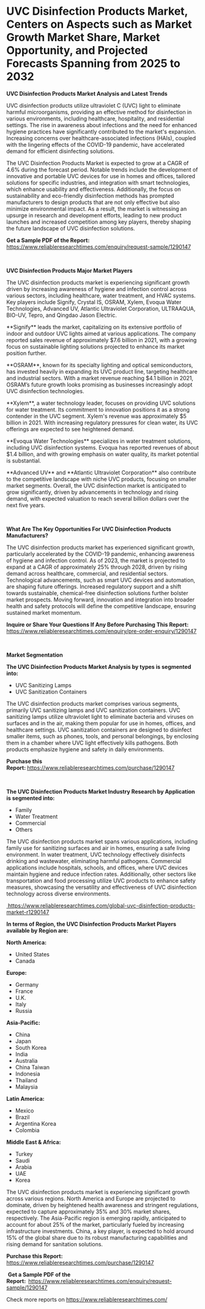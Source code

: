 <p><h1>UVC Disinfection Products Market, Centers on Aspects such as Market Growth Market Share, Market Opportunity, and Projected Forecasts Spanning from 2025 to 2032</h1></p><p><strong>UVC Disinfection Products Market Analysis and Latest Trends</strong></p>
<p><p>UVC disinfection products utilize ultraviolet C (UVC) light to eliminate harmful microorganisms, providing an effective method for disinfection in various environments, including healthcare, hospitality, and residential settings. The rise in awareness about infections and the need for enhanced hygiene practices have significantly contributed to the market's expansion. Increasing concerns over healthcare-associated infections (HAIs), coupled with the lingering effects of the COVID-19 pandemic, have accelerated demand for efficient disinfecting solutions.</p><p>The UVC Disinfection Products Market is expected to grow at a CAGR of 4.6% during the forecast period. Notable trends include the development of innovative and portable UVC devices for use in homes and offices, tailored solutions for specific industries, and integration with smart technologies, which enhance usability and effectiveness. Additionally, the focus on sustainability and eco-friendly disinfection methods has prompted manufacturers to design products that are not only effective but also minimize environmental impact. As a result, the market is witnessing an upsurge in research and development efforts, leading to new product launches and increased competition among key players, thereby shaping the future landscape of UVC disinfection solutions.</p></p>
<p><strong>Get a Sample PDF of the Report:&nbsp;</strong> <a href="https://www.reliableresearchtimes.com/enquiry/request-sample/1290147?utm_campaign=3067&utm_medium=2&utm_source=Github&utm_content=ia&utm_term=08042025&utm_id=uvc-disinfection-products">https://www.reliableresearchtimes.com/enquiry/request-sample/1290147</a></p>
<p>&nbsp;</p>
<p><strong>UVC Disinfection Products Major Market Players</strong></p>
<p><p>The UVC disinfection products market is experiencing significant growth driven by increasing awareness of hygiene and infection control across various sectors, including healthcare, water treatment, and HVAC systems. Key players include Signify, Crystal IS, OSRAM, Xylem, Evoqua Water Technologies, Advanced UV, Atlantic Ultraviolet Corporation, ULTRAAQUA, BIO-UV, Tepro, and Qingdao Jason Electric.</p><p>**Signify** leads the market, capitalizing on its extensive portfolio of indoor and outdoor UVC lights aimed at various applications. The company reported sales revenue of approximately $7.6 billion in 2021, with a growing focus on sustainable lighting solutions projected to enhance its market position further.</p><p>**OSRAM**, known for its specialty lighting and optical semiconductors, has invested heavily in expanding its UVC product line, targeting healthcare and industrial sectors. With a market revenue reaching $4.1 billion in 2021, OSRAM’s future growth looks promising as businesses increasingly adopt UVC disinfection technologies.</p><p>**Xylem**, a water technology leader, focuses on providing UVC solutions for water treatment. Its commitment to innovation positions it as a strong contender in the UVC segment. Xylem's revenue was approximately $5 billion in 2021. With increasing regulatory pressures for clean water, its UVC offerings are expected to see heightened demand.</p><p>**Evoqua Water Technologies** specializes in water treatment solutions, including UVC disinfection systems. Evoqua has reported revenues of about $1.4 billion, and with growing emphasis on water quality, its market potential is substantial.</p><p>**Advanced UV** and **Atlantic Ultraviolet Corporation** also contribute to the competitive landscape with niche UVC products, focusing on smaller market segments. Overall, the UVC disinfection market is anticipated to grow significantly, driven by advancements in technology and rising demand, with expected valuation to reach several billion dollars over the next five years.</p></p>
<p>&nbsp;</p>
<p><strong>What Are The Key Opportunities For UVC Disinfection Products Manufacturers?</strong></p>
<p><p>The UVC disinfection products market has experienced significant growth, particularly accelerated by the COVID-19 pandemic, enhancing awareness of hygiene and infection control. As of 2023, the market is projected to expand at a CAGR of approximately 25% through 2028, driven by rising demand across healthcare, commercial, and residential sectors. Technological advancements, such as smart UVC devices and automation, are shaping future offerings. Increased regulatory support and a shift towards sustainable, chemical-free disinfection solutions further bolster market prospects. Moving forward, innovation and integration into broader health and safety protocols will define the competitive landscape, ensuring sustained market momentum.</p></p>
<p><strong>Inquire or Share Your Questions If Any Before Purchasing This Report:</strong> <a href="https://www.reliableresearchtimes.com/enquiry/pre-order-enquiry/1290147?utm_campaign=3067&utm_medium=2&utm_source=Github&utm_content=ia&utm_term=08042025&utm_id=uvc-disinfection-products">https://www.reliableresearchtimes.com/enquiry/pre-order-enquiry/1290147</a></p>
<p>&nbsp;</p>
<p><strong>Market Segmentation</strong></p>
<p><strong>The UVC Disinfection Products Market Analysis by types is segmented into:</strong></p>
<p><ul><li>UVC Sanitizing Lamps</li><li>UVC Sanitization Containers</li></ul></p>
<p><p>The UVC disinfection products market comprises various segments, primarily UVC sanitizing lamps and UVC sanitization containers. UVC sanitizing lamps utilize ultraviolet light to eliminate bacteria and viruses on surfaces and in the air, making them popular for use in homes, offices, and healthcare settings. UVC sanitization containers are designed to disinfect smaller items, such as phones, tools, and personal belongings, by enclosing them in a chamber where UVC light effectively kills pathogens. Both products emphasize hygiene and safety in daily environments.</p></p>
<p><strong>Purchase this Report:&nbsp;</strong><a href="https://www.reliableresearchtimes.com/purchase/1290147?utm_campaign=3067&utm_medium=2&utm_source=Github&utm_content=ia&utm_term=08042025&utm_id=uvc-disinfection-products">https://www.reliableresearchtimes.com/purchase/1290147</a></p>
<p>&nbsp;</p>
<p><strong>The UVC Disinfection Products Market Industry Research by Application is segmented into:</strong></p>
<p><ul><li>Family</li><li>Water Treatment</li><li>Commercial</li><li>Others</li></ul></p>
<p><p>The UVC disinfection products market spans various applications, including family use for sanitizing surfaces and air in homes, ensuring a safe living environment. In water treatment, UVC technology effectively disinfects drinking and wastewater, eliminating harmful pathogens. Commercial applications include hospitals, schools, and offices, where UVC devices maintain hygiene and reduce infection rates. Additionally, other sectors like transportation and food processing utilize UVC products to enhance safety measures, showcasing the versatility and effectiveness of UVC disinfection technology across diverse environments.</p></p>
<p><a href="https://www.reliableresearchtimes.com/global-uvc-disinfection-products-market-r1290147?utm_campaign=3067&utm_medium=2&utm_source=Github&utm_content=ia&utm_term=08042025&utm_id=uvc-disinfection-products">&nbsp;https://www.reliableresearchtimes.com/global-uvc-disinfection-products-market-r1290147</a></p>
<p><strong>In terms of Region, the UVC Disinfection Products Market Players available by Region are:</strong></p>
<p>
    <p> <strong> North America: </strong>
        <ul>
            <li>United States</li>
            <li>Canada</li>
        </ul>
        </p> 
    <p> <strong> Europe: </strong>
        <ul>
            <li>Germany</li>
            <li>France</li>
            <li>U.K.</li>
            <li>Italy</li>
            <li>Russia</li>
        </ul>
        </p> 
    <p> <strong> Asia-Pacific: </strong>
        <ul>
            <li>China</li>
            <li>Japan</li>
            <li>South Korea</li>
            <li>India</li>
            <li>Australia</li>
            <li>China Taiwan</li>
            <li>Indonesia</li>
            <li>Thailand</li>
            <li>Malaysia</li>
        </ul>
        </p> 
    <p> <strong> Latin America: </strong>
        <ul>
            <li>Mexico</li>
            <li>Brazil</li>
            <li>Argentina Korea</li>
            <li>Colombia</li>
        </ul>
        </p> 
    <p> <strong> Middle East & Africa: </strong>
        <ul>
            <li>Turkey</li>
            <li>Saudi</li>
            <li>Arabia</li>
            <li>UAE</li>
            <li>Korea</li>
        </ul>
    </p>
    </p>
<p><p>The UVC disinfection products market is experiencing significant growth across various regions. North America and Europe are projected to dominate, driven by heightened health awareness and stringent regulations, expected to capture approximately 35% and 30% market shares, respectively. The Asia-Pacific region is emerging rapidly, anticipated to account for about 25% of the market, particularly fueled by increasing infrastructure investments. China, a key player, is expected to hold around 15% of the global share due to its robust manufacturing capabilities and rising demand for sanitation solutions.</p></p>
<p><strong>Purchase this Report: </strong><a href="https://www.reliableresearchtimes.com/purchase/1290147?utm_campaign=3067&utm_medium=2&utm_source=Github&utm_content=ia&utm_term=08042025&utm_id=uvc-disinfection-products">https://www.reliableresearchtimes.com/purchase/1290147</a></p>
<p>&nbsp;<strong>Get a Sample PDF of the Report:&nbsp;&nbsp;</strong><a href="https://www.reliableresearchtimes.com/enquiry/request-sample/1290147?utm_campaign=3067&utm_medium=2&utm_source=Github&utm_content=ia&utm_term=08042025&utm_id=uvc-disinfection-products">https://www.reliableresearchtimes.com/enquiry/request-sample/1290147</a></p>
<p><strong></strong></p>
<p>Check more reports on <a href="https://www.reliableresearchtimes.com/?utm_campaign=3067&utm_medium=2&utm_source=Github&utm_content=ia&utm_term=08042025&utm_id=uvc-disinfection-products">https://www.reliableresearchtimes.com/</a></p>